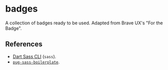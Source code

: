 # badges

A collection of badges ready to be used. Adapted from Brave UX's "For the Badge".

## References

- [Dart Sass CLI](https://sass-lang.com/documentation/cli/dart-sass) (`sass`).
- [`pug-sass-boilerplate`](https://github.com/juiceboxes/pug-sass-boilerplate).
